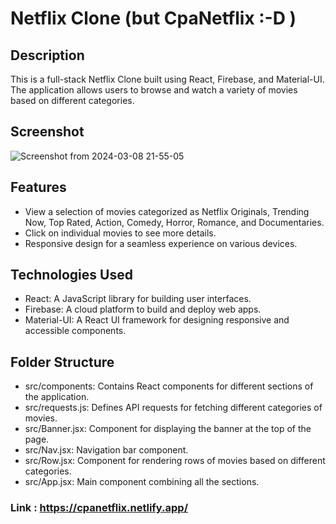# Netflix Clone (but CpaNetflix :-D )
## Description
This is a full-stack Netflix Clone built using React, Firebase, and Material-UI. <br>The application allows users to browse and watch a variety of movies based on different categories.
## Screenshot
![Screenshot from 2024-03-08 21-55-05](https://github.com/Grisoly/cpanetflixV3/assets/120173770/40cb3390-14b5-4ce4-9fb5-869f24611cb0)

## Features
- View a selection of movies categorized as Netflix Originals, Trending Now, Top Rated, Action, Comedy, Horror, Romance, and Documentaries.
- Click on individual movies to see more details.
- Responsive design for a seamless experience on various devices.
## Technologies Used
- React: A JavaScript library for building user interfaces.
- Firebase: A cloud platform to build and deploy web apps.
- Material-UI: A React UI framework for designing responsive and accessible components.
## Folder Structure
- src/components: Contains React components for different sections of the application.
- src/requests.js: Defines API requests for fetching different categories of movies.
- src/Banner.jsx: Component for displaying the banner at the top of the page.
- src/Nav.jsx: Navigation bar component.
- src/Row.jsx: Component for rendering rows of movies based on different categories.
- src/App.jsx: Main component combining all the sections.
### Link : https://cpanetflix.netlify.app/

